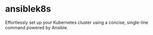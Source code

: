 # ansiblek8s
Effortlessly set up your Kubernetes cluster using a concise, single-line command powered by Ansible.
